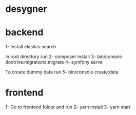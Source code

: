 # desygner
# backend

1- Install elastics search

In root directory run
2- composer install
3- bin/console doctrine:migrations:migrate
4- symfony serve


To create dummy data run
5- bin/console create:data

# frontend
1- Go to frontend folder and run
2- yarn install
3- yarn start